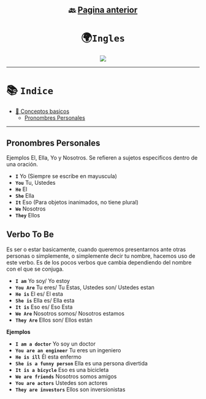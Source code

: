 <div align="center">

## 🔙 [Pagina anterior](https://github.com/NomaDiix/Working)


# 🌍`Ingles`

<img src="https://media.giphy.com/media/SrM826tgscTMzJpNFg/giphy.gif"/>
</div>


---

# 📚 `Indice`
- [📒 Conceptos basicos](#conceptos-basicos)
    - [Pronombres Personales](#pronombres-personales)
---

## Pronombres Personales

Ejemplos El, Ella, Yo y Nosotros. Se refieren a sujetos especificos dentro de una oración.
- **`I`** Yo (Siempre se escribe en mayuscula)
- **`You`** Tu, Ustedes
- **`He`** El
- **`She`** Ella
- **`It`** Eso (Para objetos inanimados, no tiene plural)
- **`We`** Nosotros
- **`They`** Ellos

## Verbo To Be

Es ser o estar basicamente, cuando queremos presentarnos ante otras personas o simplemente, o simplemente decir tu nombre, hacemos uso de este verbo. Es de los pocos verbos que cambia dependiendo del nombre con el que se conjuga.

- **`I am`** Yo soy/ Yo estoy
- **`You Are`** Tu eres/ Tu Estas, Ustedes son/ Ustedes estan
- **`He is`** El es/ El esta
- **`She is`** Ella es/ Ella esta
- **`It is`** Eso es/ Eso Esta
- **`We Are`** Nosotros somos/ Nosotros estamos
- **`They Are`** Ellos son/ Ellos están

**Ejemplos**
- **`I am a doctor`** Yo soy un doctor
- **`You are an engineer`** Tu eres un ingeniero
- **`He is ill`** Él esta enfermo
- **`She is a funny person`** Ella es una persona divertida
- **`It is a bicycle`** Eso es una bicicleta
- **`We are friends`** Nosotros somos amigos
- **`You are actors`** Ustedes son actores
- **`They are investors`** Ellos son inversionistas